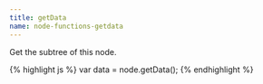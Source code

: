 ```yaml
---
title: getData
name: node-functions-getdata
---
```


Get the subtree of this node.

{% highlight js %}
var data = node.getData();
{% endhighlight %}
